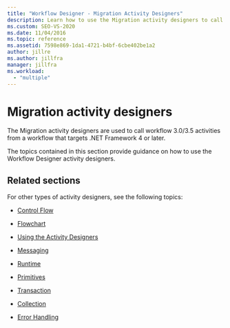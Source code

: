 ```yaml
---
title: "Workflow Designer - Migration Activity Designers"
description: Learn how to use the Migration activity designers to call workflow 3.0/3.5 activities from a workflow that targets .NET Framework 4 or later. 
ms.custom: SEO-VS-2020
ms.date: 11/04/2016
ms.topic: reference
ms.assetid: 7598e869-1da1-4721-b4bf-6cbe402be1a2
author: jillre
ms.author: jillfra
manager: jillfra
ms.workload:
  - "multiple"
---
```

# Migration activity designers

The Migration activity designers are used to call workflow 3.0/3.5 activities from a workflow that targets .NET Framework 4 or later.

The topics contained in this section provide guidance on how to use the Workflow Designer activity designers.

## Related sections

For other types of activity designers, see the following topics:

- [Control Flow](../workflow-designer/control-flow-activity-designers.md)

- [Flowchart](../workflow-designer/flowchart-activity-designers.md)

- [Using the Activity Designers](control-flow-activity-designers.md)

- [Messaging](../workflow-designer/messaging-activity-designers.md)

- [Runtime](../workflow-designer/runtime-activity-designers.md)

- [Primitives](../workflow-designer/primitives-activity-designers.md)

- [Transaction](../workflow-designer/transaction-activity-designers.md)

- [Collection](../workflow-designer/collection-activity-designers.md)

- [Error Handling](../workflow-designer/error-handling-activity-designers.md)